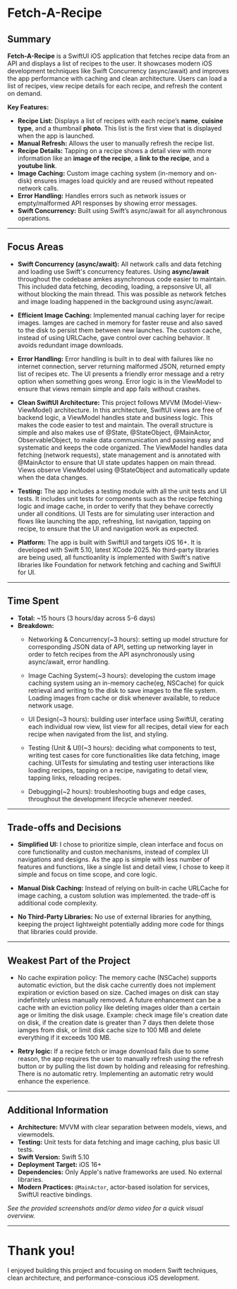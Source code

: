 # Fetch-A-Recipe

## Summary

**Fetch-A-Recipe** is a SwiftUI iOS application that fetches recipe data from an API and displays a list of recipes to the user. It showcases modern iOS development techniques like Swift Concurrency (async/await) and improves the app performance with caching and clean architecture. 
Users can load a list of recipes, view recipe details for each recipe, and refresh the content on demand.

**Key Features:**

- **Recipe List:** Displays a list of recipes with each recipe’s **name**, **cuisine type**, and a thumbnail **photo**. This list is the first view that is displayed when the app is launched.
- **Manual Refresh:** Allows the user to manually refresh the recipe list.
- **Recipe Details:** Tapping on a recipe shows a detail view with more information like an **image of the recipe**, a **link to the recipe**, and a **youtube link**.
- **Image Caching:** Custom image caching system (in-memory and on-disk) ensures images load quickly and are reused without repeated network calls.
- **Error Handling:** Handles errors such as network issues or empty/malformed API responses by showing error messages.
- **Swift Concurrency:** Built using Swift’s async/await for all asynchronous operations.

---

## Focus Areas

- **Swift Concurrency (async/await):** All network calls and data fetching and loading use Swift's concurrency features. Using **async/await** throughout the codebase amkes asynchronous code easier to maintain. This included data fetching, decoding, loading, a repsonsive UI, all without blocking the main thread. This was possible as network fetches and image loading happened in the background using async/await.
  
- **Efficient Image Caching:** Implemented manual caching layer for recipe images. Iamges are cached in memory for faster reuse and also saved to the disk to persist them between new launches. The custom cache, instead of using URLCache, gave control over caching behavior. It avoids redundant image downloads.
  
- **Error Handling:** Error handling is built in to deal with failures like no internet connection, server returning malformed JSON, returned empty list of recipes etc. The UI presents a friendly error message and a retry option when something goes wrong. Error logic is in the ViewModel to ensure that views remain simple and app fails without crashes.

- **Clean SwiftUI Architecture:** This project follows MVVM (Model-View-ViewModel) architecture. In this architecture, SwiftUI views are free of backend logic, a ViewModel handles state and business logic. This makes the code easier to test and maintain. The overall structure is simple and also makes use of @State, @StateObject, @MainActor, ObservableObject, to make data communication and passing easy and systematic and keeps the code organized. The ViewModel handles data fetching (network requests), state management and is annotated with @MainActor to ensure that UI state updates happen on main thread. Views observe ViewModel using @StateObject and automatically update when the data changes.

- **Testing:** The app includes a testing module with all the unit tests and UI tests. It includes unit tests for components such as the recipe fetching logic and image cache, in order to verify that they behave correctly under all conditions. UI Tests are for simulating user interaction and flows like launching the app, refreshing, list navigation, tapping on recipe, to ensure that the UI and navigation work as expected.

- **Platform:** The app is built with SwiftUI and targets iOS 16+. It is developed with Swift 5.10, latest XCode 2025. No third-party libraries are being used, all functioanlity is implemented with Swift's native libraries like Foundation for network fetching and caching and SwiftUI for UI.

---

## Time Spent

- **Total:** ~15 hours (3 hours/day across 5-6 days)
- **Breakdown:**
  - Networking & Concurrency(~3 hours): setting up model structure for corresponding JSON data of API, setting up networking layer in order to fetch recipes from the API asynchronously using async/await, error handling.
  - Image Caching System(~3 hours): developing the custom image caching system using an in-memory cache(eg, NSCache) for quick retrieval and writing to the disk to save images to the file system. Loading images from cache or disk whenever available, to reduce network usage.
    
  - UI Design(~3 hours): building user interface using SwiftUI, cerating each individual row view, list view for all recipes, detail view for each recipe when navigated from the list, and styling.
 
  - Testing (Unit & UI)(~3 hours): deciding what components to test, writing test cases for core functionalities like data fetching, image caching. UITests for simulating and testing user interactions like loading recipes, tapping on a recipe, navigating to detail view, tapping links, reloading recipes.
    
  - Debugging(~2 hours): troubleshooting bugs and edge cases, throughout the development lifecycle whenever needed.

---

## Trade-offs and Decisions

- **Simplified UI:** I chose to prioritize simple, clean interface and focus on core functionality and custon mechanisms, instead of complex UI navigations and designs. As the app is simple with less number of features and functions, like a single list and detail view, I chose to keep it simple and focus on time scope, and core logic.
  
- **Manual Disk Caching:** Instead of relying on built-in cache URLCache for image caching, a custom solution was implemented. the trade-off is additional code complexity.

- **No Third-Party Libraries:** No use of external libraries for anything, keeping the project lightweight potentially adding more code for things that libraries could provide.
  
---

## Weakest Part of the Project

- No cache expiration policy: The memory cache (NSCache) supports automatic eviction, but the disk cache currently does not implement expiration or eviction based on size. Cached images on disk can stay indefinitely unless manually removed. A future enhancement can be a cache with an eviction policy like deleting images older than a certain age or limiting the disk usage. Example: check image file's creation date on disk, if the creation date is greater than 7 days then delete those iamges from disk, or limit disk cache size to 100 MB and delete everything if it exceeds 100 MB.

- **Retry logic:** If a recipe fetch or image download fails due to some reason, the app requires the user to manually refresh using the refresh button or by pulling the list down by holding and releasing for refreshing. There is no automatic retry. Implementing an automatic retry would enhance the experience.
---

## Additional Information

- **Architecture:** MVVM with clear separation between models, views, and viewmodels.
- **Testing:** Unit tests for data fetching and image caching, plus basic UI tests.
- **Swift Version:** Swift 5.10
- **Deployment Target:** iOS 16+
- **Dependencies:** Only Apple's native frameworks are used. No external libraries.
- **Modern Practices:** `@MainActor`, actor-based isolation for services, SwiftUI reactive bindings.

_See the provided screenshots and/or demo video for a quick visual overview._

---

# Thank you!

I enjoyed building this project and focusing on modern Swift techniques, clean architecture, and performance-conscious iOS development.
